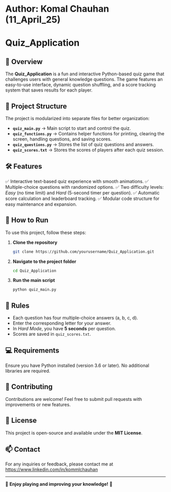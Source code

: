 # Author: Komal Chauhan (11_April_25)
# Quiz_Application

## 📌 Overview
The **Quiz_Application** is a fun and interactive Python-based quiz game that challenges users with general knowledge questions. The game features an easy-to-use interface, dynamic question shuffling, and a score tracking system that saves results for each player.

## 📂 Project Structure
The project is modularized into separate files for better organization:

- **`quiz_main.py`** → Main script to start and control the quiz.
- **`quiz_functions.py`** → Contains helper functions for printing, clearing the screen, handling questions, and saving scores.
- **`quiz_questions.py`** → Stores the list of quiz questions and answers.
- **`quiz_scores.txt`** → Stores the scores of players after each quiz session.

## 🛠️ Features
✅ Interactive text-based quiz experience with smooth animations.
✅ Multiple-choice questions with randomized options.
✅ Two difficulty levels: *Easy* (no time limit) and *Hard* (5-second timer per question).
✅ Automatic score calculation and leaderboard tracking.
✅ Modular code structure for easy maintenance and expansion.

## 🚀 How to Run
To use this project, follow these steps:

1. **Clone the repository**
   ```sh
   git clone https://github.com/yourusername/Quiz_Application.git
   ```
2. **Navigate to the project folder**
   ```sh
   cd Quiz_Application
   ```
3. **Run the main script**
   ```sh
   python quiz_main.py
   ```

## 📜 Rules
- Each question has four multiple-choice answers (a, b, c, d).
- Enter the corresponding letter for your answer.
- In *Hard Mode*, you have **5 seconds** per question.
- Scores are saved in `quiz_scores.txt`.

## 💻 Requirements
Ensure you have Python installed (version 3.6 or later). No additional libraries are required.

## 📌 Contributing
Contributions are welcome! Feel free to submit pull requests with improvements or new features.

## 📜 License
This project is open-source and available under the **MIT License**.

## 📫 Contact
For any inquiries or feedback, please contact me at https://www.linkedin.com/in/kommlchauhan


---
🌟 **Enjoy playing and improving your knowledge!** 🌟

